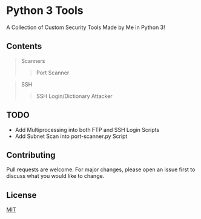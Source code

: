 # Python 3 Tools #

A Collection of Custom Security Tools Made by Me in Python 3!

## Contents ##
> Scanners
>> Port Scanner

> SSH
>> SSH Login/Dictionary Attacker

## TODO ##
* Add Multiprocessing into both FTP and SSH Login Scripts
* Add Subnet Scan into port-scanner.py Script

## Contributing ## 

Pull requests are welcome. For major changes, please open an issue first to discuss what you would like to change.

## License ## 

[MIT](https://choosealicense.com/licenses/mit/)
